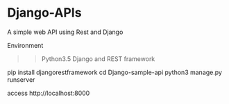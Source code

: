 # Django-APIs
A simple web API using Rest and Django

Environment
>>Python3.5
Django and REST framework 

pip install djangorestframework
cd Django-sample-api
python3 manage.py runserver

access http://localhost:8000 
